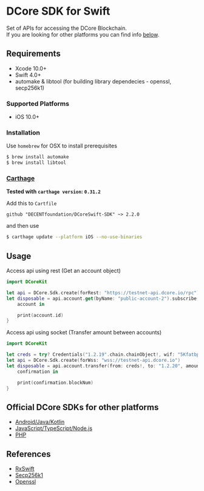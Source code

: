 
DCore SDK for Swift
======================================

Set of APIs for accessing the DCore Blockchain. <br>
If you are looking for other platforms you can find info [below](#official-dcore-sdks-for-other-platforms).


## Requirements

* Xcode 10.0+
* Swift 4.0+
* automake & libtool (for building library dependecies - openssl, secp256k1)

### Supported Platforms

* iOS 10.0+

### Installation

Use `homebrew` for OSX to install prerequisites

```bash
$ brew install automake
$ brew install libtool
```

### [Carthage](https://github.com/Carthage/Carthage)

**Tested with `carthage version`: `0.31.2`**

Add this to `Cartfile`

```
github "DECENTfoundation/DCoreSwift-SDK" ~> 2.2.0
```

and then use

```bash
$ carthage update --platform iOS --no-use-binaries
```

## Usage

Access api using rest (Get an account object)

```swift
import DCoreKit

let api = DCore.Sdk.create(forRest: "https://testnet-api.dcore.io/rpc")
let disposable = api.account.get(byName: "public-account-2").subscribe { 
	account in

	print(account.id) 
}
```

Access api using socket (Transfer amount between accounts)

```swift
import DCoreKit

let creds = try? Credentials("1.2.19".chain.chainObject!, wif: "5KfatbpE1zVdnHgFydT7Cg9hJmUVLN7vQXJkBbzGrNSND3uFmAa")
let api = DCore.Sdk.create(forWss: "wss://testnet-api.dcore.io")
let disposable = api.account.transfer(from: creds!, to: "1.2.20", amount: AssetAmount(1000000)).subscribe { 
	confirmation in

	print(confirmation.blockNum) 
}
```

## Official DCore SDKs for other platforms

- [Android/Java/Kotlin](https://github.com/DECENTfoundation/DCoreKt-SDK)
- [JavaScript/TypeScript/Node.js](https://github.com/DECENTfoundation/DCoreJS-SDK)
- [PHP](https://github.com/DECENTfoundation/DCorePHP-SDK)


## References

* [RxSwift](https://github.com/ReactiveX/RxSwift)
* [Secp256k1](https://github.com/bitcoin-core/secp256k1.git)
* [Openssl](https://www.openssl.org/source/openssl-$OPENSSL_VERSION.tar.gz)